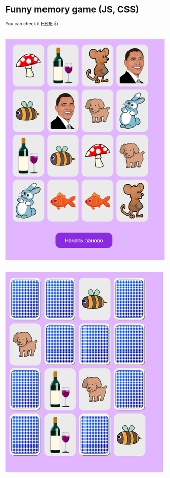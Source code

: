 # Funny memory game (JS, CSS)

You can check it [HERE](https://artemtricks.github.io/Portfolio_game_js/) :+1:
<br>
<br>
<br>
![screenshots](https://github.com/artemtricks/Portfolio_game_js/blob/main/image/screen1.png)
<br>
<br>
<br>
![screenshots](https://github.com/artemtricks/Portfolio_game_js/blob/main/image/screen2.png)
<br>
<br>


